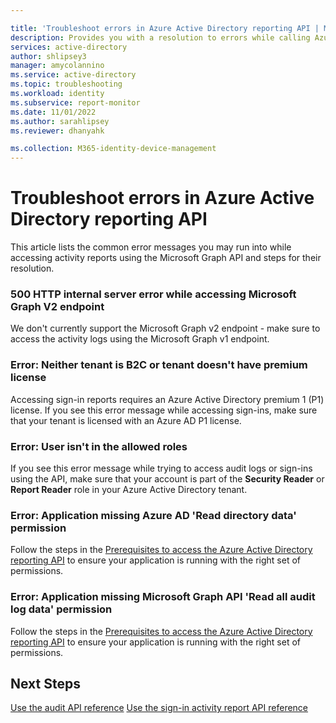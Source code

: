 ```yaml
---

title: 'Troubleshoot errors in Azure Active Directory reporting API | Microsoft Docs'
description: Provides you with a resolution to errors while calling Azure Active Directory Reporting APIs.
services: active-directory
author: shlipsey3
manager: amycolannino
ms.service: active-directory
ms.topic: troubleshooting
ms.workload: identity
ms.subservice: report-monitor
ms.date: 11/01/2022
ms.author: sarahlipsey
ms.reviewer: dhanyahk

ms.collection: M365-identity-device-management
---
```


# Troubleshoot errors in Azure Active Directory reporting API

This article lists the common error messages you may run into while accessing activity reports using the Microsoft Graph API and steps for their resolution.

### 500 HTTP internal server error while accessing Microsoft Graph V2 endpoint

We don't currently support the Microsoft Graph v2 endpoint - make sure to access the activity logs using the Microsoft Graph v1 endpoint.

### Error: Neither tenant is B2C or tenant doesn't have premium license

Accessing sign-in reports requires an Azure Active Directory premium 1 (P1) license. If you see this error message while accessing sign-ins, make sure that your tenant is licensed with an Azure AD P1 license.

### Error: User isn't in the allowed roles 

If you see this error message while trying to access audit logs or sign-ins using the API, make sure that your account is part of the **Security Reader** or **Report Reader** role in your Azure Active Directory tenant. 

### Error: Application missing Azure AD 'Read directory data' permission 

Follow the steps in the [Prerequisites to access the Azure Active Directory reporting API](howto-configure-prerequisites-for-reporting-api.md) to ensure your application is running with the right set of permissions. 

### Error: Application missing Microsoft Graph API 'Read all audit log data' permission

Follow the steps in the [Prerequisites to access the Azure Active Directory reporting API](howto-configure-prerequisites-for-reporting-api.md) to ensure your application is running with the right set of permissions. 

## Next Steps

[Use the audit API reference](/graph/api/resources/directoryaudit)
[Use the sign-in activity report API reference](/graph/api/resources/signin)